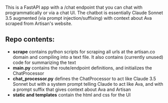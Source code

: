 This is a FastAPI app with a /chat endpoint that you can chat with programmatically or via a chat UI. The chatbot is essentially Claude Sonnet 3.5 augmented (via prompt injection/suffixing) with context about Ava scraped from Artisan's website. 

## Repo contents:
* **scrape** contains python scripts for scraping all urls at the artisan.co domain and compiling into a text file. It also contains (currently unused) code for summarizing the text
* **main.py** contains the route/endpoint definitions, and initializes the ChatProcessor
* **chat_processor.py** defines the ChatProcessor to act like Claude 3.5 Sonnet but with a system prompt telling Claude to act like Ava, and with a prompt suffix that gives context about Ava and Artisan
* **static and templates** contain the html and css for the UI